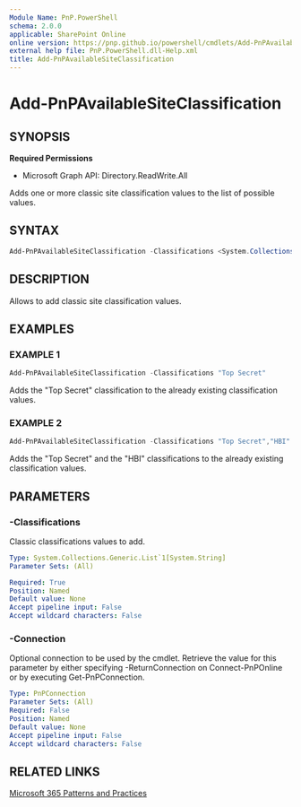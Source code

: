 ```yaml
---
Module Name: PnP.PowerShell
schema: 2.0.0
applicable: SharePoint Online
online version: https://pnp.github.io/powershell/cmdlets/Add-PnPAvailableSiteClassification.html
external help file: PnP.PowerShell.dll-Help.xml
title: Add-PnPAvailableSiteClassification
---
```

  
# Add-PnPAvailableSiteClassification

## SYNOPSIS

**Required Permissions**

  * Microsoft Graph API: Directory.ReadWrite.All

Adds one or more classic site classification values to the list of possible values.

## SYNTAX

```powershell
Add-PnPAvailableSiteClassification -Classifications <System.Collections.Generic.List`1[System.String]>  [-Connection <PnPConnection>]
```

## DESCRIPTION

Allows to add classic site classification values.

## EXAMPLES

### EXAMPLE 1
```powershell
Add-PnPAvailableSiteClassification -Classifications "Top Secret"
```

Adds the "Top Secret" classification to the already existing classification values.

### EXAMPLE 2
```powershell
Add-PnPAvailableSiteClassification -Classifications "Top Secret","HBI"
```

Adds the "Top Secret" and the "HBI" classifications to the already existing classification values.

## PARAMETERS

### -Classifications
Classic classifications values to add. 

```yaml
Type: System.Collections.Generic.List`1[System.String]
Parameter Sets: (All)

Required: True
Position: Named
Default value: None
Accept pipeline input: False
Accept wildcard characters: False
```

### -Connection
Optional connection to be used by the cmdlet. Retrieve the value for this parameter by either specifying -ReturnConnection on Connect-PnPOnline or by executing Get-PnPConnection.

```yaml
Type: PnPConnection
Parameter Sets: (All)
Required: False
Position: Named
Default value: None
Accept pipeline input: False
Accept wildcard characters: False
```

## RELATED LINKS

[Microsoft 365 Patterns and Practices](https://aka.ms/m365pnp)